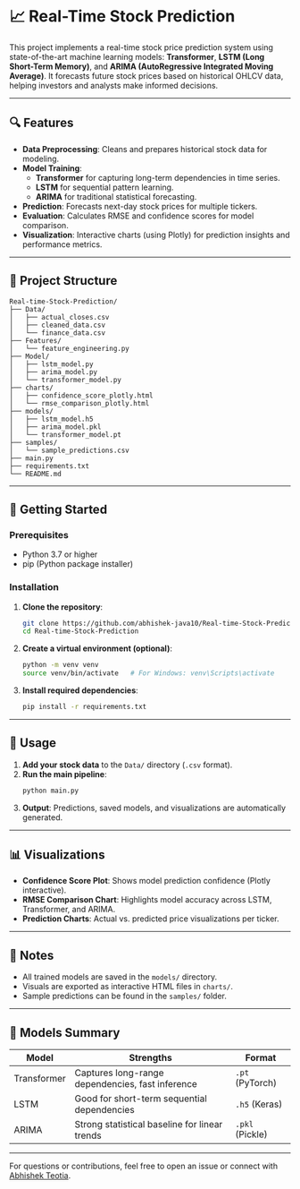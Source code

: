 
# 📈 Real-Time Stock Prediction

This project implements a real-time stock price prediction system using state-of-the-art machine learning models: **Transformer**, **LSTM (Long Short-Term Memory)**, and **ARIMA (AutoRegressive Integrated Moving Average)**. It forecasts future stock prices based on historical OHLCV data, helping investors and analysts make informed decisions.

---

## 🔍 Features

- **Data Preprocessing**: Cleans and prepares historical stock data for modeling.
- **Model Training**:
  - **Transformer** for capturing long-term dependencies in time series.
  - **LSTM** for sequential pattern learning.
  - **ARIMA** for traditional statistical forecasting.
- **Prediction**: Forecasts next-day stock prices for multiple tickers.
- **Evaluation**: Calculates RMSE and confidence scores for model comparison.
- **Visualization**: Interactive charts (using Plotly) for prediction insights and performance metrics.

---

## 📁 Project Structure

```
Real-time-Stock-Prediction/
├── Data/
│   ├── actual_closes.csv
│   ├── cleaned_data.csv
│   └── finance_data.csv
├── Features/
│   └── feature_engineering.py
├── Model/
│   ├── lstm_model.py
│   ├── arima_model.py
│   └── transformer_model.py
├── charts/
│   ├── confidence_score_plotly.html
│   └── rmse_comparison_plotly.html
├── models/
│   ├── lstm_model.h5
│   ├── arima_model.pkl
│   └── transformer_model.pt
├── samples/
│   └── sample_predictions.csv
├── main.py
├── requirements.txt
└── README.md
```

---

## 🚀 Getting Started

### Prerequisites

- Python 3.7 or higher
- pip (Python package installer)

### Installation

1. **Clone the repository**:
   ```bash
   git clone https://github.com/abhishek-java10/Real-time-Stock-Prediction.git
   cd Real-time-Stock-Prediction
   ```

2. **Create a virtual environment (optional)**:
   ```bash
   python -m venv venv
   source venv/bin/activate   # For Windows: venv\Scripts\activate
   ```

3. **Install required dependencies**:
   ```bash
   pip install -r requirements.txt
   ```

---

## 🧠 Usage

1. **Add your stock data** to the `Data/` directory (`.csv` format).
2. **Run the main pipeline**:
   ```bash
   python main.py
   ```
3. **Output**: Predictions, saved models, and visualizations are automatically generated.

---

## 📊 Visualizations

- **Confidence Score Plot**: Shows model prediction confidence (Plotly interactive).
- **RMSE Comparison Chart**: Highlights model accuracy across LSTM, Transformer, and ARIMA.
- **Prediction Charts**: Actual vs. predicted price visualizations per ticker.

---

## 📌 Notes

- All trained models are saved in the `models/` directory.
- Visuals are exported as interactive HTML files in `charts/`.
- Sample predictions can be found in the `samples/` folder.

---

## 🤖 Models Summary

| Model       | Strengths                                          | Format            |
|-------------|----------------------------------------------------|-------------------|
| Transformer | Captures long-range dependencies, fast inference  | `.pt` (PyTorch)   |
| LSTM        | Good for short-term sequential dependencies        | `.h5` (Keras)     |
| ARIMA       | Strong statistical baseline for linear trends      | `.pkl` (Pickle)   |

---

For questions or contributions, feel free to open an issue or connect with [Abhishek Teotia](https://github.com/abhishek-java10).
